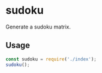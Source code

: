 # sudoku

Generate a sudoku matrix.

## Usage

```javascript
const sudoku = require('./index');
sudoku();
```
